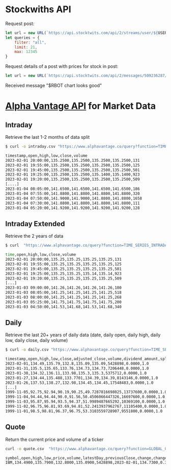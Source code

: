 
# Stockwiths API
Request post: 
```js
let url = new URL(`https://api.stocktwits.com/api/2/streams/user/${USER}.json`)
let queries = {
    filter: "all",
    limit: 21,
    max: 12345
}
```

Request details of a post with prices for stock in post: 
```js
let url = new URL(`https://api.stocktwits.com/api/2/messages/509236287/conversation.json?limit=21`)
```

Received message "$RBOT chart looks good"


# [Alpha Vantage API](https://www.alphavantage.co/documentation/) for Market Data
## Intraday
Retrieve the last 1-2 months of data split

```bash
$ curl -o intraday.csv "https://www.alphavantage.co/query?function=TIME_SERIES_INTRADAY&symbol=IBM&interval=5min&apikey=$(pass alphavantage/apikey)&datatype=csv&outputsize=full&adjusted=false"

timestamp,open,high,low,close,volume
2023-02-01 20:00:00,135.2500,135.2500,135.2500,135.2500,131
2023-02-01 19:55:00,135.2500,135.2500,135.2500,135.2500,125
2023-02-01 19:45:00,135.2500,135.2500,135.2500,135.2500,501
2023-02-01 19:25:00,135.2500,135.2500,135.1400,135.1400,923
2023-02-01 19:20:00,135.2500,135.2500,135.2500,135.2500,509
[....]
2023-01-04 08:05:00,141.6500,141.6500,141.6500,141.6500,186
2023-01-04 07:55:00,141.8800,141.8800,141.8800,141.8800,320
2023-01-04 07:50:00,141.9000,141.9000,141.8800,141.8800,1658
2023-01-04 07:30:00,141.8800,141.8800,141.8800,141.8800,111
2023-01-04 05:20:00,141.9200,141.9200,141.9200,141.9200,128
```

## Intraday Extended
Retrieve the 2 years of data

```bash
$ curl  "https://www.alphavantage.co/query?function=TIME_SERIES_INTRADAY_EXTENDED&symbol=IBM&interval=5min&apikey=$(pass alphavantage/apikey)&slice=year1month1&adjusted=false"

time,open,high,low,close,volume
2023-02-01 20:00:00,135.25,135.25,135.25,135.25,131
2023-02-01 19:55:00,135.25,135.25,135.25,135.25,125
2023-02-01 19:45:00,135.25,135.25,135.25,135.25,501
2023-02-01 19:25:00,135.25,135.25,135.14,135.14,923
2023-02-01 19:20:00,135.25,135.25,135.25,135.25,509
[...]
2023-01-03 09:00:00,141.26,141.26,141.26,141.26,100
2023-01-03 08:05:00,141.25,141.25,141.25,141.25,518
2023-01-03 08:00:00,141.25,141.25,141.25,141.25,268
2023-01-03 05:25:00,141.75,141.75,141.75,141.75,200
2023-01-03 04:50:00,141.53,141.68,141.53,141.68,340
```

## Daily
Retrieve the last 20+ years of daily data (date, daily open, daily high, daily low, daily close, daily volume)

```bash
$ curl -o daily.csv "https://www.alphavantage.co/query?function=TIME_SERIES_DAILY_ADJUSTED&symbol=IBM&interval=5min&apikey=$(pass alphavantage/apikey)&outputsize=full&datatype=csv" 

timestamp,open,high,low,close,adjusted_close,volume,dividend_amount,split_coefficient
2023-02-01,134.49,135.79,132.8,135.09,135.09,5428898,0.0000,1.0
2023-01-31,135.5,135.65,133.76,134.73,134.73,7206448,0.0000,1.0
2023-01-30,134.32,136.11,133.98,135.3,135.3,5375712,0.0000,1.0
2023-01-27,134.44,135.488,133.7701,134.39,134.39,8143146,0.0000,1.0
2023-01-26,137.53,138.27,132.98,134.45,134.45,17548483,0.0000,1.0
[...]
1999-11-05,92.75,92.94,90.19,90.25,49.7287816698025,13737600,0.0000,1.0
1999-11-04,94.44,94.44,90.0,91.56,50.4506066447326,16697600,0.0000,1.0
1999-11-03,95.87,95.94,93.5,94.37,51.9989487665292,10369100,0.0000,1.0
1999-11-02,96.75,96.81,93.69,94.81,52.2413937962767,11105400,0.0000,1.0
1999-11-01,98.5,98.81,96.37,96.75,53.3103559728907,9551800,0.0000,1.0
```

## Quote
Return the current price and volume of a ticker

```bash
curl -o quote.csv  "https://www.alphavantage.co/query?function=GLOBAL_QUOTE&symbol=IBM&apikey=$(pass alphavantage/apikey)&datatype=csv"

symbol,open,high,low,price,volume,latestDay,previousClose,change,changePercent
IBM,134.4900,135.7900,132.8000,135.0900,5428898,2023-02-01,134.7300,0.3600,0.2672%
```